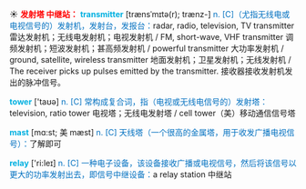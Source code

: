 ☀ <font color="red">**发射塔 中继站：**</font>
<font color="sky blue">**transmitter**</font> [trænsˈmɪtə(r); trænz-]
<font color="#0070c0">n. [C]（尤指无线电或电视信号的）发射机，发射台，发报台：</font>radar, radio, television, TV transmitter 雷达发射机；无线电发射机；电视发射机 / FM, short-wave, VHF transmitter 调频发射机；短波发射机；甚高频发射机 / powerful transmitter 大功率发射机 / ground, satellite, wireless transmitter 地面发射机；卫星发射机；无线发射机 / The receiver picks up pulses emitted by the transmitter. 接收器接收发射机发出的脉冲信号。

<font color="sky blue">**tower**</font> ['taʊə] 
<font color="#0070c0">n. [C] 常构成复合词，指（电视或无线电信号的）发射塔：</font>television, ratio tower 电视塔；无线电发射塔 / cell tower（美）移动通信信号塔
           
<font color="sky blue">**mast**</font> [mɑ:st; 美 mæst]
<font color="#0070c0">n. [C] 天线塔（一个很高的金属塔，用于收发广播电视信号）：</font>了解即可

<font color="sky blue">**relay**</font> ['ri:leɪ] 
<font color="#0070c0">n. [C] 一种电子设备，该设备接收广播或电视信号，然后将该信号以更大的功率发射出去，即信号中继设备：</font>a relay station 中继站
